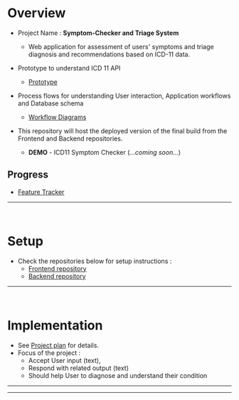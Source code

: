 # Overview
- Project Name : **Symptom-Checker and Triage System**
    - Web application for assessment of users' symptoms and triage diagnosis and recommendations based on ICD-11 data.

- Prototype to understand ICD 11 API  
    - [Prototype](/app.js)
- Process flows for understanding User interaction, Application workflows and Database schema
    - [Workflow Diagrams](/docs/PROCESS_FLOWS.md)

- This repository will host the deployed version of the final build from the Frontend and Backend repositories.
    - **DEMO** - ICD11 Symptom Checker (*...coming soon...*) 

## Progress
- [Feature Tracker](https://github.com/users/prak112/projects/2)

<hr>
<br>

# Setup
- Check the repositories below for setup instructions :
    - [Frontend repository](https://github.com/prak112/Symptom-Checker-frontend)
    - [Backend repository](https://github.com/prak112/Symptom-Checker-backend) 

<hr>
<br>

# Implementation
- See [Project plan](/docs/PLAN.md) for details.
- Focus of the project :
    - Accept User input (text),
    - Respond with related output (text) 
    - Should help User to diagnose and understand their condition

<hr>
<hr>
<br>
